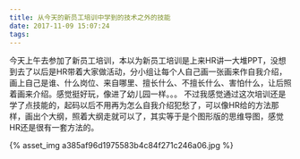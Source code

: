 ```yaml
---
title: 从今天的新员工培训中学到的技术之外的技能
date: 2017-11-09 15:07:24
tags:
---
```

今天上午去参加了新员工培训，本以为新员工培训是上来HR讲一大堆PPT，没想到去了以后是HR带着大家做活动，分小组让每个人自己画一张画来作自我介绍，画上自己是谁、什么岗位、来自哪里、擅长什么、不擅长什么、害怕什么，让后照着画来介绍。感觉挺好玩，像进了幼儿园一样。。。
不过我感觉通过这次培训还是学了点技能的，起码以后不用再为怎么自我介绍犯愁了，可以像HR给的方法那样，画出个大纲，照着大纲走就可以了，其实等于是个图形版的思维导图，感觉HR还是很有一套方法的。


{% asset_img a385af96d1975583b4c84f271c246a06.jpg %}